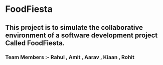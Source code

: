 # FoodFiesta

## This project is to simulate the collaborative environment of a software development project Called FoodFiesta.

### Team Members :- Rahul , Amit , Aarav , Kiaan , Rohit
